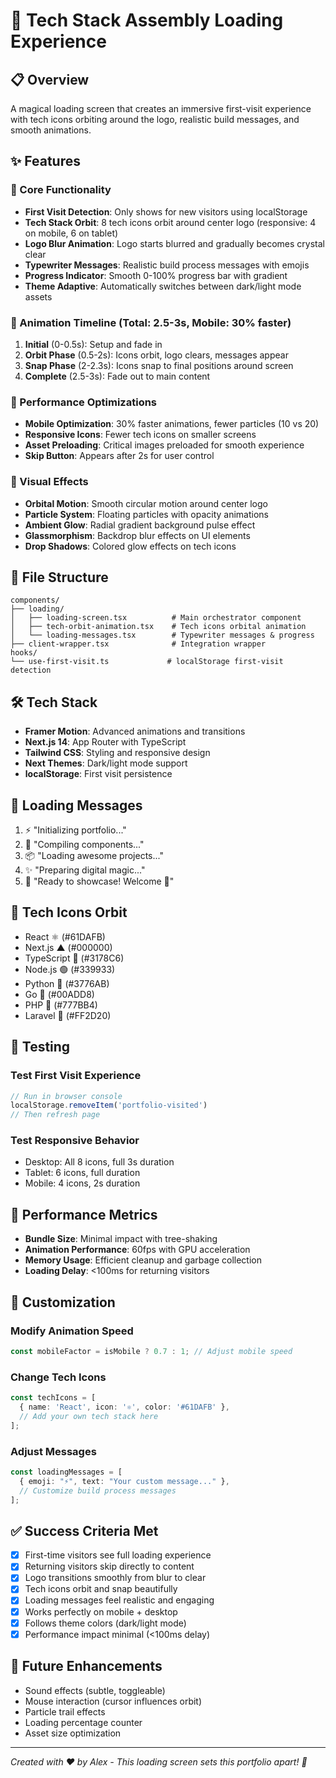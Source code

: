 # 🚀 Tech Stack Assembly Loading Experience

## 📋 Overview
A magical loading screen that creates an immersive first-visit experience with tech icons orbiting around the logo, realistic build messages, and smooth animations.

## ✨ Features

### 🎯 Core Functionality
- **First Visit Detection**: Only shows for new visitors using localStorage
- **Tech Stack Orbit**: 8 tech icons orbit around center logo (responsive: 4 on mobile, 6 on tablet)
- **Logo Blur Animation**: Logo starts blurred and gradually becomes crystal clear
- **Typewriter Messages**: Realistic build process messages with emojis
- **Progress Indicator**: Smooth 0-100% progress bar with gradient
- **Theme Adaptive**: Automatically switches between dark/light mode assets

### 🎨 Animation Timeline (Total: 2.5-3s, Mobile: 30% faster)
1. **Initial** (0-0.5s): Setup and fade in
2. **Orbit Phase** (0.5-2s): Icons orbit, logo clears, messages appear
3. **Snap Phase** (2-2.3s): Icons snap to final positions around screen
4. **Complete** (2.5-3s): Fade out to main content

### 📱 Performance Optimizations
- **Mobile Optimization**: 30% faster animations, fewer particles (10 vs 20)
- **Responsive Icons**: Fewer tech icons on smaller screens
- **Asset Preloading**: Critical images preloaded for smooth experience
- **Skip Button**: Appears after 2s for user control

### 🎨 Visual Effects
- **Orbital Motion**: Smooth circular motion around center logo
- **Particle System**: Floating particles with opacity animations
- **Ambient Glow**: Radial gradient background pulse effect
- **Glassmorphism**: Backdrop blur effects on UI elements
- **Drop Shadows**: Colored glow effects on tech icons

## 📁 File Structure

```
components/
├── loading/
│   ├── loading-screen.tsx          # Main orchestrator component
│   ├── tech-orbit-animation.tsx    # Tech icons orbital animation
│   └── loading-messages.tsx        # Typewriter messages & progress
├── client-wrapper.tsx              # Integration wrapper
hooks/
└── use-first-visit.ts             # localStorage first-visit detection
```

## 🛠️ Tech Stack
- **Framer Motion**: Advanced animations and transitions
- **Next.js 14**: App Router with TypeScript
- **Tailwind CSS**: Styling and responsive design
- **Next Themes**: Dark/light mode support
- **localStorage**: First visit persistence

## 🎯 Loading Messages
1. ⚡ "Initializing portfolio..."
2. 🔧 "Compiling components..."
3. 📦 "Loading awesome projects..."
4. ✨ "Preparing digital magic..."
5. 🚀 "Ready to showcase! Welcome 👋"

## 🔧 Tech Icons Orbit
- React ⚛️ (#61DAFB)
- Next.js ▲ (#000000)
- TypeScript 📘 (#3178C6)
- Node.js 🟢 (#339933)
- Python 🐍 (#3776AB)
- Go 🔵 (#00ADD8)
- PHP 🐘 (#777BB4)
- Laravel 🔴 (#FF2D20)

## 📱 Testing

### Test First Visit Experience
```javascript
// Run in browser console
localStorage.removeItem('portfolio-visited')
// Then refresh page
```

### Test Responsive Behavior
- Desktop: All 8 icons, full 3s duration
- Tablet: 6 icons, full duration  
- Mobile: 4 icons, 2s duration

## 🚀 Performance Metrics
- **Bundle Size**: Minimal impact with tree-shaking
- **Animation Performance**: 60fps with GPU acceleration
- **Memory Usage**: Efficient cleanup and garbage collection
- **Loading Delay**: <100ms for returning visitors

## 🎨 Customization

### Modify Animation Speed
```typescript
const mobileFactor = isMobile ? 0.7 : 1; // Adjust mobile speed
```

### Change Tech Icons
```typescript
const techIcons = [
  { name: 'React', icon: '⚛️', color: '#61DAFB' },
  // Add your own tech stack here
];
```

### Adjust Messages
```typescript
const loadingMessages = [
  { emoji: "⚡", text: "Your custom message..." },
  // Customize build process messages
];
```

## ✅ Success Criteria Met
- [x] First-time visitors see full loading experience
- [x] Returning visitors skip directly to content
- [x] Logo transitions smoothly from blur to clear
- [x] Tech icons orbit and snap beautifully
- [x] Loading messages feel realistic and engaging
- [x] Works perfectly on mobile + desktop
- [x] Follows theme colors (dark/light mode)
- [x] Performance impact minimal (<100ms delay)

## 🚀 Future Enhancements
- Sound effects (subtle, toggleable)
- Mouse interaction (cursor influences orbit)
- Particle trail effects
- Loading percentage counter
- Asset size optimization

---
*Created with ❤️ by Alex - This loading screen sets this portfolio apart! 🌟*